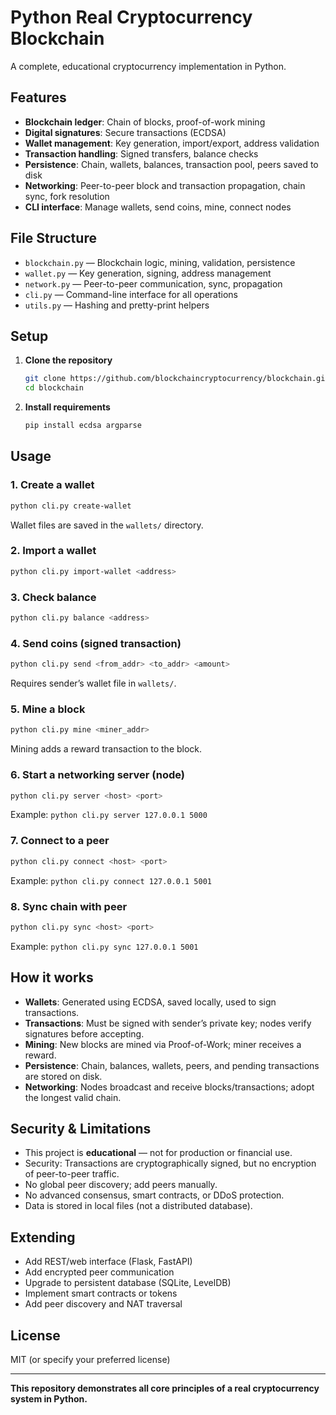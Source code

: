 # Python Real Cryptocurrency Blockchain

A complete, educational cryptocurrency implementation in Python.

## Features

- **Blockchain ledger**: Chain of blocks, proof-of-work mining
- **Digital signatures**: Secure transactions (ECDSA)
- **Wallet management**: Key generation, import/export, address validation
- **Transaction handling**: Signed transfers, balance checks
- **Persistence**: Chain, wallets, balances, transaction pool, peers saved to disk
- **Networking**: Peer-to-peer block and transaction propagation, chain sync, fork resolution
- **CLI interface**: Manage wallets, send coins, mine, connect nodes

## File Structure

- `blockchain.py` — Blockchain logic, mining, validation, persistence
- `wallet.py` — Key generation, signing, address management
- `network.py` — Peer-to-peer communication, sync, propagation
- `cli.py` — Command-line interface for all operations
- `utils.py` — Hashing and pretty-print helpers

## Setup

1. **Clone the repository**
   ```bash
   git clone https://github.com/blockchaincryptocurrency/blockchain.git
   cd blockchain
   ```

2. **Install requirements**
   ```bash
   pip install ecdsa argparse
   ```

## Usage

### 1. Create a wallet
```bash
python cli.py create-wallet
```
Wallet files are saved in the `wallets/` directory.

### 2. Import a wallet
```bash
python cli.py import-wallet <address>
```

### 3. Check balance
```bash
python cli.py balance <address>
```

### 4. Send coins (signed transaction)
```bash
python cli.py send <from_addr> <to_addr> <amount>
```
Requires sender’s wallet file in `wallets/`.

### 5. Mine a block
```bash
python cli.py mine <miner_addr>
```
Mining adds a reward transaction to the block.

### 6. Start a networking server (node)
```bash
python cli.py server <host> <port>
```
Example: `python cli.py server 127.0.0.1 5000`

### 7. Connect to a peer
```bash
python cli.py connect <host> <port>
```
Example: `python cli.py connect 127.0.0.1 5001`

### 8. Sync chain with peer
```bash
python cli.py sync <host> <port>
```
Example: `python cli.py sync 127.0.0.1 5001`

## How it works

- **Wallets**: Generated using ECDSA, saved locally, used to sign transactions.
- **Transactions**: Must be signed with sender’s private key; nodes verify signatures before accepting.
- **Mining**: New blocks are mined via Proof-of-Work; miner receives a reward.
- **Persistence**: Chain, balances, wallets, peers, and pending transactions are stored on disk.
- **Networking**: Nodes broadcast and receive blocks/transactions; adopt the longest valid chain.

## Security & Limitations

- This project is **educational** — not for production or financial use.
- Security: Transactions are cryptographically signed, but no encryption of peer-to-peer traffic.
- No global peer discovery; add peers manually.
- No advanced consensus, smart contracts, or DDoS protection.
- Data is stored in local files (not a distributed database).

## Extending

- Add REST/web interface (Flask, FastAPI)
- Add encrypted peer communication
- Upgrade to persistent database (SQLite, LevelDB)
- Implement smart contracts or tokens
- Add peer discovery and NAT traversal

## License

MIT (or specify your preferred license)

---

**This repository demonstrates all core principles of a real cryptocurrency system in Python.**
